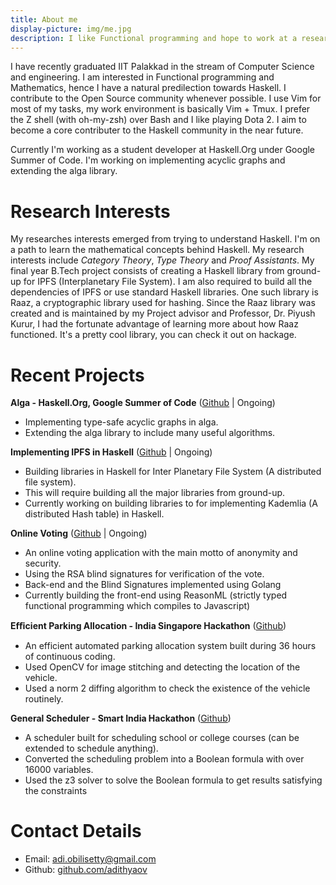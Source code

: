 ```yaml
---
title: About me
display-picture: img/me.jpg
description: I like Functional programming and hope to work at a research institution in the near future.
---
```


I have recently graduated IIT Palakkad in the stream of Computer Science and engineering.
I am interested in Functional programming and Mathematics, hence I have a natural predilection towards Haskell.
I contribute to the Open Source community whenever possible.
I use Vim for most of my tasks, my work environment is basically Vim + Tmux.
I prefer the Z shell (with oh-my-zsh) over Bash and I like playing Dota 2. 
I aim to become a core contributer to the Haskell community in the near future.

Currently I'm working as a student developer at Haskell.Org under Google Summer of Code.
I'm working on implementing acyclic graphs and extending the alga library.

# Research Interests
My researches interests emerged from trying to understand Haskell. I'm on a path to learn
the mathematical concepts behind Haskell. My research interests include *Category Theory*, *Type Theory* and 
*Proof Assistants*.
My final year B.Tech project consists of creating a Haskell library from ground-up for IPFS (Interplanetary File System).
I am also required to build all the dependencies of IPFS or use standard Haskell libraries. 
One such library is Raaz, a cryptographic library used for hashing. 
Since the Raaz library was created and is maintained by my Project advisor and Professor, Dr. Piyush Kurur, 
I had the fortunate advantage of learning more about how Raaz functioned.
It's a pretty cool library, you can check it out on hackage.

# Recent Projects

**Alga - Haskell.Org, Google Summer of Code** 
([Github](https://github.com/adithyaov/alga) | Ongoing) 

- Implementing type-safe acyclic graphs in alga.
- Extending the alga library to include many useful algorithms.

**Implementing IPFS in Haskell** 
([Github](https://github.com/ipfs-haskell) | Ongoing) 

- Building libraries in Haskell for Inter Planetary File System (A distributed file system). 
- This will require building all the major libraries from ground-up. 
- Currently working on building libraries to for implementing Kademlia (A distributed Hash table) in Haskell.

**Online Voting**
([Github](https://github.com/adithyaov/online_voting) | Ongoing)

- An online voting application with the main motto of anonymity and security. 
- Using the RSA blind signatures for verification of the vote. 
- Back-end and the Blind Signatures implemented using Golang
- Currently building the front-end using ReasonML (strictly typed functional programming which compiles to Javascript)

**Eﬃcient Parking Allocation - India Singapore Hackathon**
([Github](https://github.com/adithyaov/efficient-parking-allocation))

- An efficient automated parking allocation system built during 36 hours of continuous coding. 
- Used OpenCV for image stitching and detecting the location of the vehicle. 
- Used a norm 2 diffing algorithm to check the existence of the vehicle routinely. 

**General Scheduler - Smart India Hackathon**
([Github](https://github.com/adithyaov/general-scheduler))

- A scheduler built for scheduling school or college courses (can be extended to schedule anything). 
- Converted the scheduling problem into a Boolean formula with over 16000 variables. 
- Used the z3 solver to solve the Boolean formula to get results satisfying the constraints

# Contact Details

- Email: [adi.obilisetty@gmail.com](mailto:adi.obilisetty@gmail.com)
- Github: [github.com/adithyaov](https://github.com/adithyaov)

